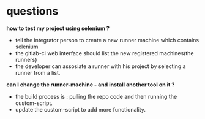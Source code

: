# questions


**how to test my project using selenium ?**
- tell the integrator person to create a new runner machine which contains selenium
- the gitlab-ci web interface should list the new registered machines(the runners)
- the developer can assosiate a runner with his project by selecting a runner from a list.

**can I change the runner-machine - and install another tool on it ?**
- the build process is : pulling the repo code and then running the custom-script.
- update the custom-script to add more functionality.

